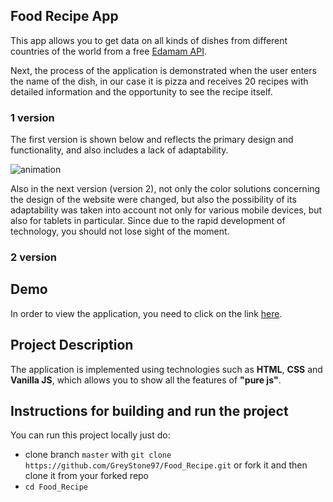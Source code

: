 ## Food Recipe App

This app allows you to get data on all kinds of dishes from different countries of the world from a free [Edamam API](https://www.edamam.com/).

Next, the process of the application is demonstrated when the user enters the name of the dish, in our case it is pizza and receives 20 recipes with detailed information and the opportunity to see the recipe itself.

### 1 version

The first version is shown below and reflects the primary design and functionality, and also includes a lack of adaptability.

![animation](https://user-images.githubusercontent.com/61186198/142764473-439182fb-b4c3-44ff-aa12-0b8c564705fb.gif)

Also in the next version (version 2), not only the color solutions concerning the design of the website were changed, but also the possibility of its adaptability was taken into account not only for various mobile devices, but also for tablets in particular. Since due to the rapid development of technology, you should not lose sight of the moment.

### 2 version
 
## Demo

In order to view the application, you need to click on the link [here](https://edafoodrecipesapp.netlify.app/).

## Project Description

The application is implemented using technologies such as <b>HTML</b>, <b>CSS</b> and <b>Vanilla JS</b>, which allows you to show all the features of <b>"pure js"</b>.

## Instructions for building and run the project
 You can run this project locally just do:
 - clone branch `master` with `git clone https://github.com/GreyStone97/Food_Recipe.git` or fork it and then clone it from your forked repo
 - `cd Food_Recipe`
